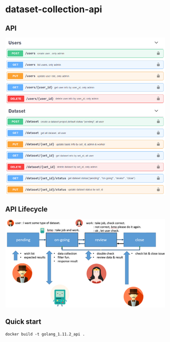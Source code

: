 # dataset-collection-api

## API
![api](picture/api.png "API")

## API Lifecycle
![api](picture/dataset_lifecycle.png "API Lifecycle")

## Quick start
```shell=
docker build -t golang_1.11.2_api .

```